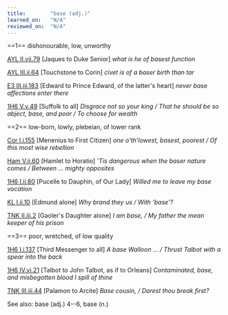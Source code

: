 ```yaml
---
title:        "base (adj.)"
learned_on:   "N/A"
reviewed_on:  "N/A"
---
```


==1== dishonourable, low, unworthy

[AYL II.vii.79](https://www.shakespeareswords.com/Public/Play.aspx?Act=2&Scene=7&WorkId=26#205888) \[Jaques to Duke Senior\] *what is he of basest function*

[AYL III.ii.64](https://www.shakespeareswords.com/Public/Play.aspx?Act=3&Scene=2&WorkId=26#206153) \[Touchstone to Corin\] *civet is of a baser birth than tar*

[E3 III.iii.183](https://www.shakespeareswords.com/Public/Play.aspx?Act=3&Scene=3&WorkId=14#164244) \[Edward to Prince Edward, of the latter's heart\] *never base affections enter there*

[1H6 V.v.49](https://www.shakespeareswords.com/Public/Play.aspx?Act=5&Scene=5&WorkId=25#204463) \[Suffolk to all\] *Disgrace not so your king / That he should be so abject, base, and poor / To choose for wealth*

==2== low-born, lowly, plebeian, of lower rank

[Cor I.i.155](https://www.shakespeareswords.com/Public/Play.aspx?Act=1&Scene=1&WorkId=3#120517) \[Menenius to First Citizen\] *one o'th'lowest, basest, poorest / Of this most wise rebellion*

[Ham V.ii.60](https://www.shakespeareswords.com/Public/Play.aspx?Act=5&Scene=2&WorkId=2#119763) \[Hamlet to Horatio\] *’Tis dangerous when the baser nature comes / Between ... mighty opposites*

[1H6 I.ii.80](https://www.shakespeareswords.com/Public/Play.aspx?Act=1&Scene=2&WorkId=25#201201) \[Pucelle to Dauphin, of Our Lady\] *Willed me to leave my base vocation*

[KL I.ii.10](https://www.shakespeareswords.com/Public/Play.aspx?Act=1&Scene=2&WorkId=11#151710) \[Edmund alone\] *Why brand they us / With ‘base’?*

[TNK II.iii.2](https://www.shakespeareswords.com/Public/Play.aspx?Act=2&Scene=3&WorkId=37#250417) \[Gaoler's Daughter alone\] *I am base, / My father the mean keeper of his prison*

==3== poor, wretched, of low quality

[1H6 I.i.137](https://www.shakespeareswords.com/Public/Play.aspx?Act=1&Scene=1&WorkId=25#201038) \[Third Messenger to all\] *A base Walloon ... / Thrust Talbot with a spear into the back*

[1H6 IV.vi.21](https://www.shakespeareswords.com/Public/Play.aspx?Act=4&Scene=6&WorkId=25#203590) \[Talbot to John Talbot, as if to Orleans\] *Contaminated, base, and misbegotten blood I spill of thine*

[TNK III.iii.44](https://www.shakespeareswords.com/Public/Play.aspx?Act=3&Scene=3&WorkId=37#250939) \[Palamon to Arcite\] *Base cousin, / Darest thou break first?*

See also: base (adj.) 4--6, base (n.)

